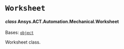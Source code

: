# `Worksheet`

<a id="ansys.mechanical.stubs.v241.Ansys.ACT.Automation.Mechanical.Worksheet"></a>

#### *class* Ansys.ACT.Automation.Mechanical.Worksheet

Bases: [`object`](https://docs.python.org/3/library/functions.html#object)

Worksheet class.

<!-- !! processed by numpydoc !! -->

